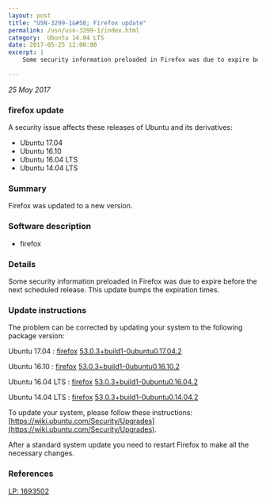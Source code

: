 ```yaml
---
layout: post
title: "USN-3299-1&#58; Firefox update"
permalink: /usn/usn-3299-1/index.html
category:  Ubuntu 14.04 LTS
date: 2017-05-25 12:00:00
excerpt: |
    Some security information preloaded in Firefox was due to expire before the next scheduled release. This update bumps the expiration times. 
    
--- 
```

 
 

*25 May 2017*

### firefox update

A security issue affects these releases of Ubuntu and its derivatives:

* Ubuntu 17.04
* Ubuntu 16.10
* Ubuntu 16.04 LTS
* Ubuntu 14.04 LTS

### Summary

Firefox was updated to a new version. 

### Software description

* firefox 

### Details

Some security information preloaded in Firefox was due to expire before the next scheduled release. This update bumps the expiration times. 

### Update instructions

The problem can be corrected by updating your system to the following package version:

Ubuntu 17.04
 : [firefox](https://launchpad.net/ubuntu/+source/firefox) <span> [53.0.3+build1-0ubuntu0.17.04.2](https://launchpad.net/ubuntu/+source/firefox/53.0.3+build1-0ubuntu0.17.04.2) </span> 

Ubuntu 16.10
 : [firefox](https://launchpad.net/ubuntu/+source/firefox) <span> [53.0.3+build1-0ubuntu0.16.10.2](https://launchpad.net/ubuntu/+source/firefox/53.0.3+build1-0ubuntu0.16.10.2) </span> 

Ubuntu 16.04 LTS
 : [firefox](https://launchpad.net/ubuntu/+source/firefox) <span> [53.0.3+build1-0ubuntu0.16.04.2](https://launchpad.net/ubuntu/+source/firefox/53.0.3+build1-0ubuntu0.16.04.2) </span> 

Ubuntu 14.04 LTS
 : [firefox](https://launchpad.net/ubuntu/+source/firefox) <span> [53.0.3+build1-0ubuntu0.14.04.2](https://launchpad.net/ubuntu/+source/firefox/53.0.3+build1-0ubuntu0.14.04.2) </span> 

To update your system, please follow these instructions: [https://wiki.ubuntu.com/Security/Upgrades](https://wiki.ubuntu.com/Security/Upgrades).

After a standard system update you need to restart Firefox to make all the necessary changes. 

### References

 
 [LP: 1693502](https://launchpad.net/bugs/1693502)
 

